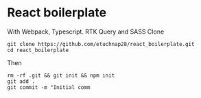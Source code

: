 # React boilerplate
With Webpack, Typescript. RTK Query and SASS
Clone

    git clone https://github.com/etuchnap28/react_boilerplate.git
    cd react_boilerplate
Then

    rm -rf .git && git init && npm init
    git add .
    git commit -m "Initial comm
